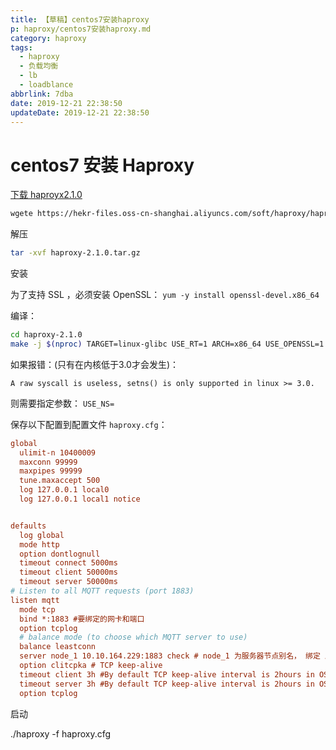```yaml
---
title: 【草稿】centos7安装haproxy
p: haproxy/centos7安装haproxy.md
category: haproxy
tags:
  - haproxy
  - 负载均衡
  - lb
  - loadblance
abbrlink: 7dba
date: 2019-12-21 22:38:50
updateDate: 2019-12-21 22:38:50
---
```


# centos7 安装 Haproxy

[下载 haproyx2.1.0](https://hekr-files.oss-cn-shanghai.aliyuncs.com/soft/haproxy/haproxy-2.1.0.tar.gz)

```bash
wgete https://hekr-files.oss-cn-shanghai.aliyuncs.com/soft/haproxy/haproxy-2.1.0.tar.gz
```

解压

```bash
tar -xvf haproxy-2.1.0.tar.gz
```

安装

为了支持 SSL ，必须安装 OpenSSL： `yum -y install openssl-devel.x86_64`

编译：

```bash
cd haproxy-2.1.0
make -j $(nproc) TARGET=linux-glibc USE_RT=1 ARCH=x86_64 USE_OPENSSL=1 ADDLIB=-lz USE_LINUX_TPROXY=1 USE_ZLIB=1
```

如果报错：(只有在内核低于3.0才会发生)：

```text
A raw syscall is useless, setns() is only supported in linux >= 3.0.
```

则需要指定参数： `USE_NS=`

保存以下配置到配置文件 `haproxy.cfg`：

```ini
global
  ulimit-n 10400009
  maxconn 99999
  maxpipes 99999
  tune.maxaccept 500
  log 127.0.0.1 local0
  log 127.0.0.1 local1 notice


defaults
  log global
  mode http
  option dontlognull
  timeout connect 5000ms
  timeout client 50000ms
  timeout server 50000ms
# Listen to all MQTT requests (port 1883)
listen mqtt
  mode tcp
  bind *:1883 #要绑定的网卡和端口
  option tcplog
  # balance mode (to choose which MQTT server to use)
  balance leastconn
  server node_1 10.10.164.229:1883 check # node_1 为服务器节点别名， 绑定 后端的ip和端口，并开启健康检查
  option clitcpka # TCP keep-alive
  timeout client 3h #By default TCP keep-alive interval is 2hours in OS kernal, 'cat /proc/sys/net/ipv4/tcp_keepalive_time'
  timeout server 3h #By default TCP keep-alive interval is 2hours in OS kernal
  option tcplog
```

启动

./haproxy -f haproxy.cfg
